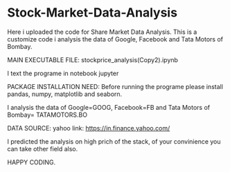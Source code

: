 # Stock-Market-Data-Analysis
Here i uploaded the code for Share Market Data Analysis. This is a customize code i analysis the data of 
Google, Facebook and Tata Motors of Bombay.

MAIN EXECUTABLE FILE: stockprice_analysis(Copy2).ipynb

I text the programe in notebook jupyter 

PACKAGE INSTALLATION NEED:
Before running the programe please install pandas, numpy, matplotlib and seaborn.

I analysis the data of Google=GOOG, Facebook=FB and Tata Motors of Bombay= TATAMOTORS.BO

DATA SOURCE: 
yahoo 
link: https://in.finance.yahoo.com/

I predicted the analysis on high prich of the stack, of your convinience you can take other field also. 

HAPPY CODING.
